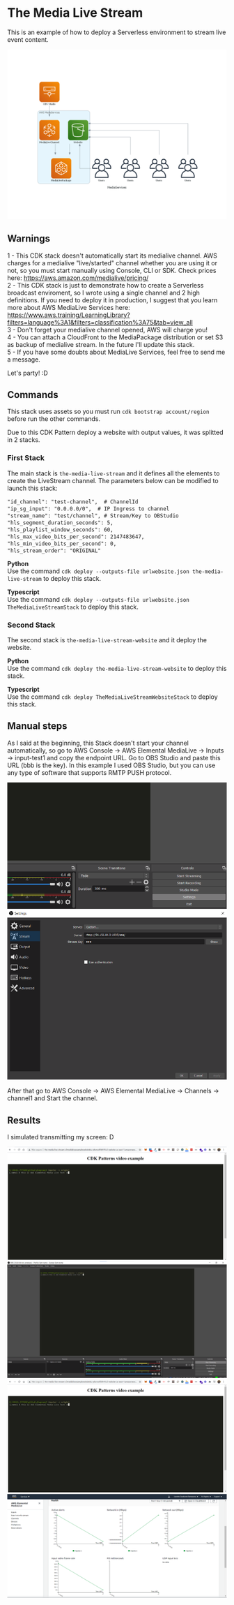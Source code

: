 # The Media Live Stream

This is an example of how to deploy a Serverless environment to stream live event content.

![architecture](img/the-media-live-stream.png)

## Warnings
1 - This CDK stack doesn't automatically start its medialive channel. AWS charges for a medialive "live/started" channel whether you are using it or not, so you must start manually using Console, CLI or SDK. Check prices here: https://aws.amazon.com/medialive/pricing/    
2 - This CDK stack is just to demonstrate how to create a Serverless broadcast enviroment, so I wrote using a single channel and 2 high definitions. If you need to deploy it in production, I suggest that you learn more about AWS MediaLive Services here: https://www.aws.training/LearningLibrary?filters=language%3A1&filters=classification%3A75&tab=view_all  
3 - Don't forget your medialive channel opened, AWS will charge you!   
4 - You can attach a CloudFront to the MediaPackage distribution or set S3 as backup of medialive stream. In the future I'll update this stack.  
5 - If you have some doubts about MediaLive Services, feel free to send me a message. 

Let's party! :D

## Commands

This stack uses assets so you must run `cdk bootstrap account/region` before run the other commands. 

Due to this CDK Pattern deploy a website with output values, it was splitted in 2 stacks.


### First Stack
The main stack is `the-media-live-stream` and it defines all the elements to create the LiveStream channel. The parameters below can be modified to launch this stack:


    "id_channel": "test-channel",  # ChannelId
    "ip_sg_input": "0.0.0.0/0",  # IP Ingress to channel
    "stream_name": "test/channel", # Stream/Key to OBStudio
    "hls_segment_duration_seconds": 5,
    "hls_playlist_window_seconds": 60,
    "hls_max_video_bits_per_second": 2147483647,
    "hls_min_video_bits_per_second": 0,
    "hls_stream_order": "ORIGINAL"


**Python**  
Use the command `cdk deploy --outputs-file urlwebsite.json the-media-live-stream` to deploy this stack.

**Typescript**  
Use the command `cdk deploy --outputs-file urlwebsite.json TheMediaLiveStreamStack` to deploy this stack.

### Second Stack
The second stack is `the-media-live-stream-website` and it deploy the website.

**Python**  
Use the command `cdk deploy the-media-live-stream-website` to deploy this stack.

**Typescript**  
Use the command `cdk deploy TheMediaLiveStreamWebsiteStack` to deploy this stack.

## Manual steps

As I said at the beginning, this Stack doesn't start your channel automatically, so go to AWS Console -> AWS Elemental MediaLive -> Inputs -> input-test1 and copy the endpoint URL. Go to OBS Studio and paste this URL (bbb is the key). In this example I used OBS Studio, but you can use any type of software that supports RMTP PUSH protocol.

![obs1](img/obs1.png)
![obs2](img/obs2.png)

After that go to AWS Console -> AWS Elemental MediaLive -> Channels -> channel1 and Start the channel.

## Results

I simulated transmitting my screen: D

![live1](img/live1.png)
![live2](img/live2.png)
![live3](img/live3.png)
![live4](img/live4.png)
